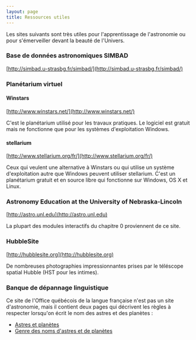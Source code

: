 ```yaml
---
layout: page
title: Ressources utiles
---
```


Les sites suivants sont très utiles pour l'apprentissage de l'astronomie ou
pour s'émerveiller devant la beauté de l'Univers.

### Base de données astronomiques SIMBAD

[http://simbad.u-strasbg.fr/simbad/](http://simbad.u-strasbg.fr/simbad/)


### Planétarium virtuel

#### Winstars
[http://www.winstars.net/](http://www.winstars.net/)

C'est le planétarium utilisé pour les travaux pratiques. Le logiciel est
gratuit mais ne fonctionne que pour les systèmes d'exploitation Windows.

#### stellarium
[http://www.stellarium.org/fr/](http://www.stellarium.org/fr/)

Ceux qui veulent une alternative à Winstars ou qui utilise un système
d'exploitation autre que Windows peuvent utiliser stellarium.  C'est un
planétarium gratuit et en source libre qui fonctionne sur Windows, OS X et
Linux.

### Astronomy Education at the University of Nebraska-Lincoln

[http://astro.unl.edu](http://astro.unl.edu)

La plupart des modules interactifs du chapitre 0 proviennent de ce site.


### HubbleSite

[http://hubblesite.org](http://hubblesite.org)

De nombreuses photographies impressionnantes prises par le téléscope spatial
Hubble (HST pour les intimes).


### Banque de dépannage linguistique

Ce site de l'Office québécois de la langue française n'est pas un site
d'astronomie, mais il contient deux pages qui décrivent les règles à respecter
lorsqu'on écrit le nom des astres et des planètes :

- [Astres et planètes](http://bdl.oqlf.gouv.qc.ca/bdl/gabarit_bdl.asp?id=1302)
- [Genre des noms d'astres et de planètes](http://bdl.oqlf.gouv.qc.ca/bdl/gabarit_bdl.asp?id=4541)

